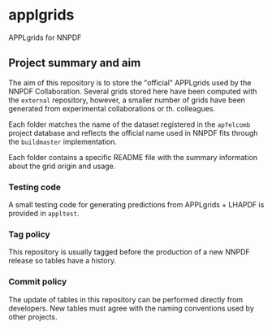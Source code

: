 # applgrids
APPLgrids for NNPDF

## Project summary and aim

The aim of this repository is to store the "official" APPLgrids used by the NNPDF Collaboration.
Several grids stored here have been computed with the `external` repository, 
however, a smaller number of grids have been generated from experimental collaborations or th. colleagues.

Each folder matches the name of the dataset registered in the `apfelcomb` project database and 
reflects the official name used in NNPDF fits through the `buildmaster` implementation.

Each folder contains a specific README file with the summary information about the grid origin and usage.

### Testing code

A small testing code for generating predictions from APPLgrids + LHAPDF is
provided in `appltest`.

### Tag policy

This repository is usually tagged before the production of a new NNPDF release so tables have a history.

### Commit policy

The update of tables in this repository can be performed directly from developers. 
New tables must agree with the naming conventions used by other projects.
